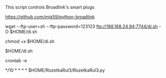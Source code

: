 This script controls Broadlink's smart plugs

https://github.com/mjg59/python-broadlink

wget --ftp-user=sh --ftp-password=123123 ftp://188.168.24.94:7744/di.sh -O $HOME/di.sh

chmod +x $HOME/di.sh

$HOME/di.sh

crontab -e

*/10 * * * * $HOME/RozetkaRul3/RozetkaRul3.py
